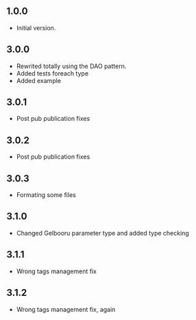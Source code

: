 ## 1.0.0

- Initial version.


## 3.0.0

- Rewrited totally using the DAO pattern.
- Added tests foreach type
- Added example

## 3.0.1

- Post pub publication fixes

## 3.0.2

- Post pub publication fixes

## 3.0.3

- Formating some files 

## 3.1.0

- Changed Gelbooru parameter type and added type checking

## 3.1.1

- Wrong tags management fix

## 3.1.2

- Wrong tags management fix, again